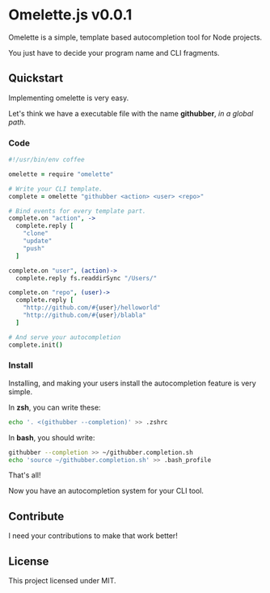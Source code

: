 # Omelette.js v0.0.1

Omelette is a simple, template based autocompletion tool for Node projects.

You just have to decide your program name and CLI fragments.

## Quickstart

Implementing omelette is very easy. 

Let's think we have a executable file with the name **githubber**, *in a global path*.

### Code

```coffeescript
#!/usr/bin/env coffee

omelette = require "omelette"

# Write your CLI template.
complete = omelette "githubber <action> <user> <repo>"

# Bind events for every template part.
complete.on "action", ->
  complete.reply [
    "clone"
    "update"
    "push"
  ]

complete.on "user", (action)->
  complete.reply fs.readdirSync "/Users/"

complete.on "repo", (user)->
  complete.reply [
    "http://github.com/#{user}/helloworld"
    "http://github.com/#{user}/blabla"
  ]

# And serve your autocompletion
complete.init()
```

### Install

Installing, and making your users install the autocompletion feature is very simple.

In **zsh**, you can write these:

```bash
echo '. <(githubber --completion)' >> .zshrc
```

In **bash**, you should write:

```bash
githubber --completion >> ~/githubber.completion.sh
echo 'source ~/githubber.completion.sh' >> .bash_profile
```

That's all!

Now you have an autocompletion system for your CLI tool.

## Contribute

I need your contributions to make that work better!

## License

This project licensed under MIT.